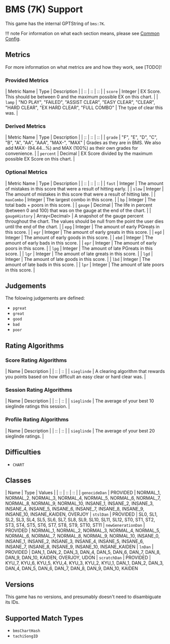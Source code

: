 # BMS (7K) Support

This game has the internal GPTString of `bms:7K`.

!!! note
	For information on what each section means, please see [Common Config](../common-config/index.md).

## Metrics

For more information on what metrics are and how they work, see [TODO]!

### Provided Metrics

| Metric Name | Type | Description |
| :: | :: | :: |
| `score` | Integer | EX Score. This should be between 0 and the maximum possible EX on this chart. |
| `lamp` | "NO PLAY", "FAILED", "ASSIST CLEAR", "EASY CLEAR", "CLEAR", "HARD CLEAR", "EX HARD CLEAR", "FULL COMBO" | The type of clear this was. |

### Derived Metrics

| Metric Name | Type | Description |
| :: | :: | :: |
| `grade` | "F", "E", "D", "C", "B", "A", "AA", "AAA", "MAX-", "MAX" | Grades as they are in BMS. We also add MAX- (94.44...%) and MAX (100%) as their own grades for convenience. |
| `percent` | Decimal | EX Score divided by the maximum possible EX Score on this chart. |

### Optional Metrics

| Metric Name | Type | Description |
| :: | :: | :: |
| `fast` | Integer | The amount of mistakes in this score that were a result of hitting early. |
| `slow` | Integer | The amount of mistakes in this score that were a result of hitting late. |
| `maxCombo` | Integer | The largest combo in this score. |
| `bp` | Integer | The total bads + poors in this score. |
| `gauge` | Decimal | The life in percent (between 0 and 100) that was on the gauge at the end of the chart. |
| `gaugeHistory` | Array&lt;Decimal&gt; | A snapshot of the gauge percent throughout the chart. The values should be null from the point the user dies until the end of the chart. |
| `epg` | Integer | The amount of early PGreats in this score. |
| `egr` | Integer | The amount of early greats in this score. |
| `egd` | Integer | The amount of early goods in this score. |
| `ebd` | Integer | The amount of early bads in this score. |
| `epr` | Integer | The amount of early poors in this score. |
| `lpg` | Integer | The amount of late PGreats in this score. |
| `lgr` | Integer | The amount of late greats in this score. |
| `lgd` | Integer | The amount of late goods in this score. |
| `lbd` | Integer | The amount of late bads in this score. |
| `lpr` | Integer | The amount of late poors in this score. |

## Judgements

The folowing judgements are defined:

- `pgreat`
- `great`
- `good`
- `bad`
- `poor`

## Rating Algorithms

### Score Rating Algorithms

| Name | Description |
| :: | :: |
| `sieglinde` | A clearing algorithm that rewards you points based on how difficult an easy clear or hard clear was. |

### Session Rating Algorithms

| Name | Description |
| :: | :: |
| `sieglinde` | The average of your best 10 sieglinde ratings this session. |

### Profile Rating Algorithms

| Name | Description |
| :: | :: |
| `sieglinde` | The average of your best 20 sieglinde ratings. |

## Difficulties

- `CHART`

## Classes

| Name | Type | Values |
| :: | :: | :: |
| `genocideDan` | PROVIDED | NORMAL_1, NORMAL_2, NORMAL_3, NORMAL_4, NORMAL_5, NORMAL_6, NORMAL_7, NORMAL_8, NORMAL_9, NORMAL_10, INSANE_1, INSANE_2, INSANE_3, INSANE_4, INSANE_5, INSANE_6, INSANE_7, INSANE_8, INSANE_9, INSANE_10, INSANE_KAIDEN, OVERJOY
| `stslDan` | PROVIDED | SL0, SL1, SL2, SL3, SL4, SL5, SL6, SL7, SL8, SL9, SL10, SL11, SL12, ST0, ST1, ST2, ST3, ST4, ST5, ST6, ST7, ST8, ST9, ST10, ST11
| `newGenerationDan` | PROVIDED | NORMAL_1, NORMAL_2, NORMAL_3, NORMAL_4, NORMAL_5, NORMAL_6, NORMAL_7, NORMAL_8, NORMAL_9, NORMAL_10, INSANE_0, INSANE_1, INSANE_2, INSANE_3, INSANE_4, INSANE_5, INSANE_6, INSANE_7, INSANE_8, INSANE_9, INSANE_10, INSANE_KAIDEN
| `lnDan` | PROVIDED | DAN_1, DAN_2, DAN_3, DAN_4, DAN_5, DAN_6, DAN_7, DAN_8, DAN_9, DAN_10, KAIDEN, OVERJOY, UDON
| `scratchDan` | PROVIDED | KYU_7, KYU_6, KYU_5, KYU_4, KYU_3, KYU_2, KYU_1, DAN_1, DAN_2, DAN_3, DAN_4, DAN_5, DAN_6, DAN_7, DAN_8, DAN_9, DAN_10, KAIDEN

## Versions

This game has no versions, and presumably doesn't need to disambiguate its IDs.

## Supported Match Types

- `bmsChartHash`
- `tachiSongID`